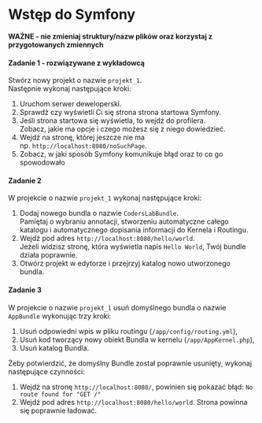 #  Wstęp do Symfony

**WAŻNE -  nie zmieniaj struktury/nazw plików oraz korzystaj z przygotowanych zmiennych**

#### Zadanie 1 - rozwiązywane z wykładowcą

Stwórz nowy projekt o nazwie `projekt_1`.  
Następnie wykonaj następujące kroki:  
1. Uruchom serwer deweloperski.
2. Sprawdź czy wyświetli Ci się strona strona startowa Symfony.
3. Jeśli strona startowa się wyświetla, to wejdź do profilera.  
   Zobacz, jakie ma opcje i czego możesz się z niego dowiedzieć.
4. Wejdź na stronę, której jeszcze nie ma  
   np. `http://localhost:8080/noSuchPage`. 
5. Zobacz, w jaki sposób Symfony komunikuje błąd oraz to co go spowodowało

#### Zadanie 2

W projekcie o nazwie `projekt_1` wykonaj następujące kroki:
1. Dodaj nowego bundla o nazwie `CodersLabBundle`.  
   Pamiętaj o wybraniu annotacji, stworzeniu automatyczne całego katalogu i automatycznego dopisania informacji do Kernela i Routingu.
2. Wejdź pod adres `http://localhost:8080/hello/world`.  
   Jeżeli widzisz stronę, która wyświetla napis `Hello World`, Twój bundle działa poprawnie.
3. Otwórz projekt w edytorze i przejrzyj katalog nowo utworzonego bundla.

#### Zadanie 3

W projekcie o nazwie `projekt_1` usuń domyślnego bundla o nazwie `AppBundle` wykonując trzy kroki:
1. Usuń odpowiedni wpis w pliku routingu (`/app/config/routing.yml`),
2. Usuń kod tworzący nowy obiekt Bundla w kernelu (`/app/AppKernel.php`),
3. Usuń katalog Bundla.

Żeby potwierdzić, że domyślny Bundle został poprawnie usunięty, wykonaj następujące czynności:
1. Wejdź na stronę `http://localhost:8080/`, powinien się pokazać błąd: `No route found for "GET /"`
2. Wejdź pod adres `http://localhost:8080/hello/world`. Strona powinna się poprawnie ładować.
